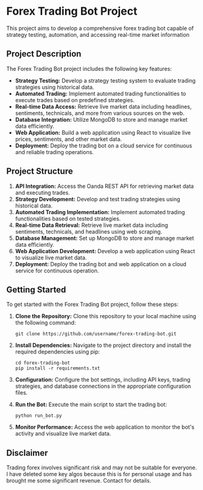 # Forex Trading Bot Project

This project aims to develop a comprehensive forex trading bot capable of strategy testing, automation, and accessing real-time market information
## Project Description

The Forex Trading Bot project includes the following key features:

- **Strategy Testing:** Develop a strategy testing system to evaluate trading strategies using historical data.
- **Automated Trading:** Implement automated trading functionalities to execute trades based on predefined strategies.
- **Real-time Data Access:** Retrieve live market data including headlines, sentiments, technicals, and more from various sources on the web.
- **Database Integration:** Utilize MongoDB to store and manage market data efficiently.
- **Web Application:** Build a web application using React to visualize live prices, sentiments, and other market data.
- **Deployment:** Deploy the trading bot on a cloud service for continuous and reliable trading operations.

## Project Structure

1. **API Integration:** Access the Oanda REST API for retrieving market data and executing trades.
2. **Strategy Development:** Develop and test trading strategies using historical data.
3. **Automated Trading Implementation:** Implement automated trading functionalities based on tested strategies.
4. **Real-time Data Retrieval:** Retrieve live market data including sentiments, technicals, and headlines using web scraping.
5. **Database Management:** Set up MongoDB to store and manage market data efficiently.
6. **Web Application Development:** Develop a web application using React to visualize live market data.
7. **Deployment:** Deploy the trading bot and web application on a cloud service for continuous operation.

## Getting Started

To get started with the Forex Trading Bot project, follow these steps:

1. **Clone the Repository:** Clone this repository to your local machine using the following command:

    ```
    git clone https://github.com/username/forex-trading-bot.git
    ```

2. **Install Dependencies:** Navigate to the project directory and install the required dependencies using pip:

    ```
    cd forex-trading-bot
    pip install -r requirements.txt
    ```

3. **Configuration:** Configure the bot settings, including API keys, trading strategies, and database connections in the appropriate configuration files.

4. **Run the Bot:** Execute the main script to start the trading bot:

    ```
    python run_bot.py
    ```

5. **Monitor Performance:** Access the web application to monitor the bot's activity and visualize live market data.

## Disclaimer

Trading forex involves significant risk and may not be suitable for everyone. I have deleted some key algos because this is for personal usage and has brought me some significant revenue. Contact for details.
